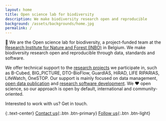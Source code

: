 ```yaml
---
layout: home
title: Open science lab for biodiversity
description: We make biodiversity research open and reproducible
background: /assets/backgrounds/home.jpg
permalink: /
---
```


👋 We are the Open science lab for biodiversity, a project-funded team at the [Research Institute for Nature and Forest (INBO)](https://www.vlaanderen.be/inbo/en-gb/) in Belgium. We make biodiversity research open and reproducible through data, standards and software.

We offer technical support to the [research projects](/projects/) we participate in, such as B-Cubed, BIG_PICTURE, DTO-BioFlow, GuardIAS, HiRAD, LIFE RIPARIAS, LifeWatch, OneSTOP. Our support is mainly focused on data management, [open data publication](/datasets/) and [research software development](/packages/). We ❤️ open science, so our approach is open by default, international and community-oriented.

Interested to work with us? Get in touch.

{:.text-center}
[<i class="fa-solid fa-envelope"></i> Contact us](mailto:oscibio@inbo.be){:.btn .btn-primary} [<i class="fa-brands fa-bluesky"></i> Follow us](https://bsky.app/profile/oscibio.inbo.be){:.btn .btn-light}
